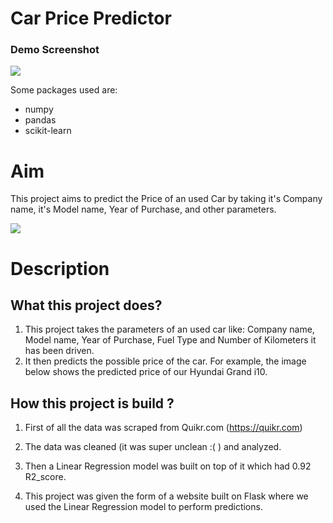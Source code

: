 # Car Price Predictor

### Demo Screenshot

<img src="https://github.com/rajtilakls2510/car_price_predictor/blob/master/demo.png">

Some packages used are:
 - numpy 
 - pandas 
 - scikit-learn

# Aim
This project aims to predict the Price of an used Car by taking it's Company name, it's Model name, Year of Purchase, and other parameters.

<img src="https://github.com/rajtilakls2510/car_price_predictor/blob/master/predict.png">

# Description

## What this project does?

1. This project takes the parameters of an used car like: Company name, Model name, Year of Purchase, Fuel Type and Number of Kilometers it has been driven.
2. It then predicts the possible price of the car. For example, the image below shows the predicted price of our Hyundai Grand i10. 

## How this project is build ?

1. First of all the data was scraped from Quikr.com (https://quikr.com) 

2. The data was cleaned (it was super unclean :( ) and analyzed.

3. Then a Linear Regression model was built on top of it which had 0.92 R2_score.

4. This project was given the form of a website built on Flask where we used the Linear Regression model to perform predictions.

